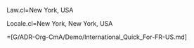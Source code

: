 Law.cl=New York, USA

Locale.cl=New York, New York, USA
  
=[G/ADR-Org-CmA/Demo/International_Quick_For-FR-US.md]